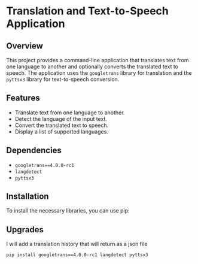 # Translation and Text-to-Speech Application

## Overview

This project provides a command-line application that translates text from one language to another and optionally converts the translated text to speech. The application uses the `googletrans` library for translation and the `pyttsx3` library for text-to-speech conversion.

## Features

- Translate text from one language to another.
- Detect the language of the input text.
- Convert the translated text to speech.
- Display a list of supported languages.

## Dependencies

- `googletrans==4.0.0-rc1`
- `langdetect`
- `pyttsx3`

## Installation

To install the necessary libraries, you can use pip:

## Upgrades

I will add a translation history that will return as a json file

```bash
pip install googletrans==4.0.0-rc1 langdetect pyttsx3
```


